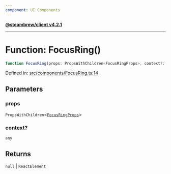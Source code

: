 ```yaml
---
component: UI Components
---
```


[**@steambrew/client v4.2.1**](../README.md)

***

# Function: FocusRing()

```ts
function FocusRing(props: PropsWithChildren<FocusRingProps>, context?: any): null | ReactElement
```

Defined in: [src/components/FocusRing.ts:14](https://github.com/shdwmtr/plugutil/blob/b52230e3bd417b9353d983856323dee8a90c4f70/client/src/components/FocusRing.ts#L14)

## Parameters

### props

`PropsWithChildren`\<[`FocusRingProps`](../interfaces/FocusRingProps.md)\>

### context?

`any`

## Returns

`null` \| `ReactElement`
